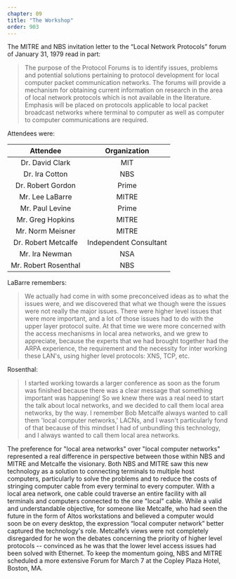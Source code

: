 ```yaml
---
chapter: 09
title: "The Workshop"
order: 903
---
```


The MITRE and NBS invitation letter to the “Local Network Protocols” forum of January 31, 1979 read in part:

>The purpose of the Protocol Forums is to identify issues, problems and potential solutions pertaining to protocol development for local computer packet communication networks. The forums will provide a mechanism for obtaining current information on research in the area of local network protocols which is not available in the literature. Emphasis will be placed on protocols applicable to local packet broadcast networks where terminal to computer as well as computer to computer communications are required.

Attendees were:

**Attendee**|**Organization**
:-----:|:-----:
Dr. David Clark|MIT
Dr. Ira Cotton|NBS
Dr. Robert Gordon|Prime
Mr. Lee LaBarre|MITRE
Mr. Paul Levine|Prime
Mr. Greg Hopkins|MITRE
Mr. Norm Meisner|MITRE
Dr. Robert Metcalfe| Independent Consultant
Mr. Ira Newman|NSA
Mr. Robert Rosenthal|NBS

LaBarre remembers:

>We actually had come in with some preconceived ideas as to what the issues were, and we discovered that what we though were the issues were not really the major issues. There were higher level issues that were more important, and a lot of those issues had to do with the upper layer protocol suite. At that time we were more concerned with the access mechanisms in local area networks, and we grew to appreciate, because the experts that we had brought together had the ARPA experience, the requirement and the necessity for inter working these LAN's, using higher level protocols: XNS, TCP, etc.

Rosenthal:

>I started working towards a larger conference as soon as the forum was finished because there was a clear message that something important was happening! So we knew there was a real need to start the talk about local networks, and we decided to call them local area networks, by the way. I remember Bob Metcalfe always wanted to call them 'local computer networks,' LACNs, and I wasn't particularly fond of that because of this mindset I had of unbundling this technology, and I always wanted to call them local area networks.

The preference for "local area networks" over "local computer networks" represented a real difference in perspective between those within NBS and MITRE and Metcalfe the visionary. Both NBS and MITRE saw this new technology as a solution to connecting terminals to multiple host computers, particularly to solve the problems and to reduce the costs of stringing computer cable from every terminal to every computer. With a local area network, one cable could traverse an entire facility with all terminals and computers connected to the one "local" cable. While a valid and understandable objective, for someone like Metcalfe, who had seen the future in the form of Altos workstations and believed a computer would soon be on every desktop, the expression “local computer network” better captured the technology's role. Metcalfe’s views were not completely disregarded for he won the debates concerning the priority of higher level protocols -- convinced as he was that the lower level access issues had been solved with Ethernet. To keep the momentum going, NBS and MITRE scheduled a more extensive Forum for March 7 at the Copley Plaza Hotel, Boston, MA.
